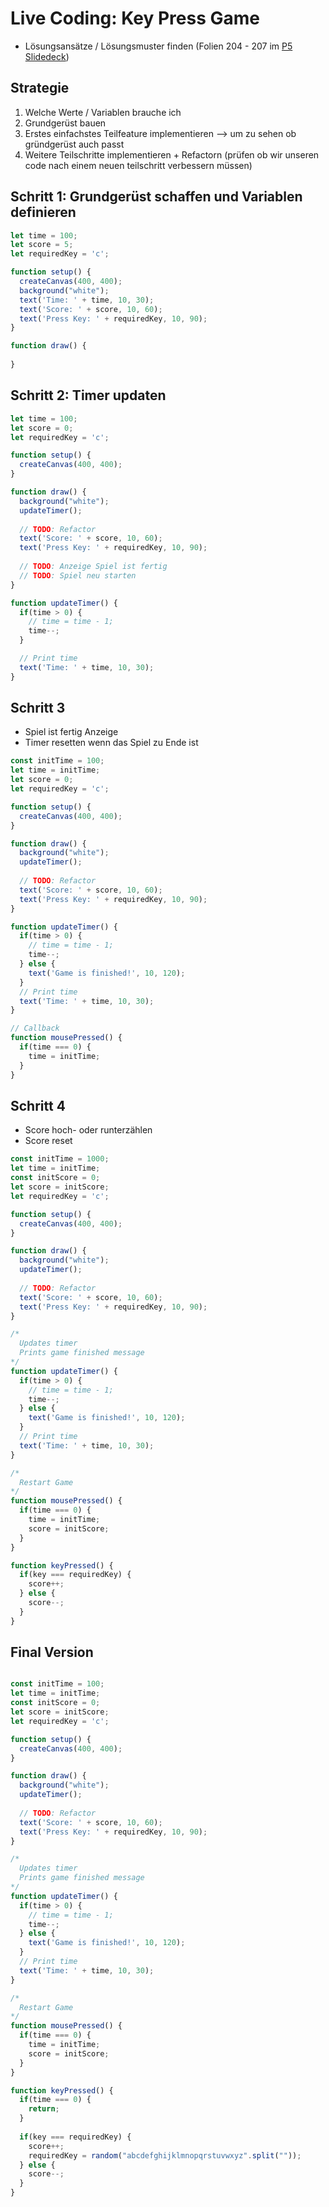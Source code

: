 # Live Coding: Key Press Game

- Lösungsansätze / Lösungsmuster finden (Folien 204 - 207 im [P5 Slidedeck](https://docs.google.com/presentation/d/1ETf2JPlHnF6q3O66fdY91UHdfos6F2OoNx-kjmEmg2Q/edit#slide=id.gc10b048d1f_0_61))

## Strategie
1. Welche Werte / Variablen brauche ich
2. Grundgerüst bauen
3. Erstes einfachstes Teilfeature implementieren
--> um zu sehen ob gründgerüst auch passt
4. Weitere Teilschritte implementieren + Refactorn (prüfen ob wir unseren code
nach einem neuen teilschritt verbessern müssen)

## Schritt 1: Grundgerüst schaffen und Variablen definieren
```js
let time = 100;
let score = 5;
let requiredKey = 'c';

function setup() {
  createCanvas(400, 400);
  background("white");
  text('Time: ' + time, 10, 30);
  text('Score: ' + score, 10, 60);
  text('Press Key: ' + requiredKey, 10, 90);
}

function draw() {
  
}
```

## Schritt 2: Timer updaten

```js
let time = 100;
let score = 0;
let requiredKey = 'c';

function setup() {
  createCanvas(400, 400);
}

function draw() {
  background("white");  
  updateTimer();
  
  // TODO: Refactor
  text('Score: ' + score, 10, 60);
  text('Press Key: ' + requiredKey, 10, 90);
  
  // TODO: Anzeige Spiel ist fertig
  // TODO: Spiel neu starten  
}

function updateTimer() {  
  if(time > 0) {
    // time = time - 1;
    time--;
  }

  // Print time
  text('Time: ' + time, 10, 30);
}
```

## Schritt 3

- Spiel ist fertig Anzeige
- Timer resetten wenn das Spiel zu Ende ist

```js
const initTime = 100;
let time = initTime;
let score = 0;
let requiredKey = 'c';

function setup() {
  createCanvas(400, 400);
}

function draw() {
  background("white");  
  updateTimer();
  
  // TODO: Refactor
  text('Score: ' + score, 10, 60);
  text('Press Key: ' + requiredKey, 10, 90);
}

function updateTimer() {  
  if(time > 0) {
    // time = time - 1;
    time--;
  } else {
    text('Game is finished!', 10, 120);
  }
  // Print time
  text('Time: ' + time, 10, 30);
}

// Callback
function mousePressed() {
  if(time === 0) {
    time = initTime;    
  }  
}
```

## Schritt 4

- Score hoch- oder runterzählen
- Score reset

```js
const initTime = 1000;
let time = initTime;
const initScore = 0;
let score = initScore;
let requiredKey = 'c';

function setup() {
  createCanvas(400, 400);
}

function draw() {
  background("white");  
  updateTimer();
  
  // TODO: Refactor
  text('Score: ' + score, 10, 60);
  text('Press Key: ' + requiredKey, 10, 90);      
}

/*
  Updates timer
  Prints game finished message  
*/
function updateTimer() {  
  if(time > 0) {
    // time = time - 1;
    time--;
  } else {
    text('Game is finished!', 10, 120);
  }
  // Print time
  text('Time: ' + time, 10, 30);
}

/*
  Restart Game
*/
function mousePressed() {
  if(time === 0) {
    time = initTime;    
    score = initScore;
  }    
}

function keyPressed() {
  if(key === requiredKey) {    
    score++;
  } else {
    score--;
  }
}
```

## Final Version

```js

const initTime = 100;
let time = initTime;
const initScore = 0;
let score = initScore;
let requiredKey = 'c';

function setup() {
  createCanvas(400, 400);
}

function draw() {
  background("white");  
  updateTimer();
  
  // TODO: Refactor
  text('Score: ' + score, 10, 60);
  text('Press Key: ' + requiredKey, 10, 90);      
}

/*
  Updates timer
  Prints game finished message  
*/
function updateTimer() {  
  if(time > 0) {
    // time = time - 1;
    time--;
  } else {
    text('Game is finished!', 10, 120);    
  }
  // Print time
  text('Time: ' + time, 10, 30);
}

/*
  Restart Game
*/
function mousePressed() {
  if(time === 0) {
    time = initTime;    
    score = initScore;
  }    
}

function keyPressed() {
  if(time === 0) {
    return;
  }
  
  if(key === requiredKey) {    
    score++;
    requiredKey = random("abcdefghijklmnopqrstuvwxyz".split(""));       
  } else {
    score--;
  }
}
```
